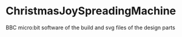 # ChristmasJoySpreadingMachine
BBC micro:bit software of the build and svg files of the design parts
